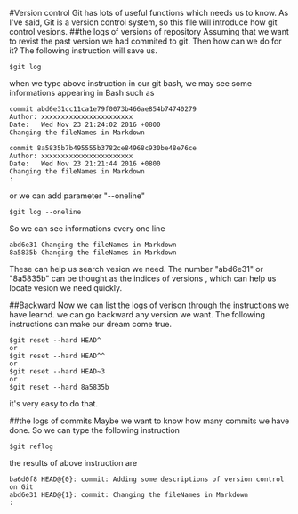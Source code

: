 #Version control
Git has lots of useful functions which needs us to know. As I've said, Git is a version control system, so
this file will introduce how git control vesions.
##the logs of versions of repository
Assuming that we want to revist the past version we had commited to git. Then how can we do for it? The 
following instruction will save us.

	$git log
	
when we type above instruction in our git bash, we may see some informations appearing in Bash such as

	commit abd6e31cc11ca1e79f0073b466ae854b74740279
	Author: xxxxxxxxxxxxxxxxxxxxxxx
	Date:   Wed Nov 23 21:24:02 2016 +0800
    Changing the fileNames in Markdown

	commit 8a5835b7b495555b3782ce84968c930be48e76ce
	Author: xxxxxxxxxxxxxxxxxxxxxxx
	Date:   Wed Nov 23 21:21:44 2016 +0800
    Changing the fileNames in Markdown
	:

or we can add parameter "--oneline"

	$git log --oneline
	
So we can see informations every one line

	abd6e31 Changing the fileNames in Markdown
	8a5835b Changing the fileNames in Markdown

These can help us search vesion we need. The number "abd6e31" or "8a5835b" can be thought as the 
indices of versions , which can help us locate vesion we need quickly.

##Backward
Now we can list the logs of verison through the instructions we have learnd. we can go backward any version
we want. The following instructions can make our dream come true.

	$git reset --hard HEAD^
	or
	$git reset --hard HEAD^^
	or
	$git reset --hard HEAD~3
	or 
	$git reset --hard 8a5835b
	
it's very easy to do that.

##the logs of commits
Maybe we want to know how many commits we have done. So we can type the following instruction

	$git reflog
	
the results of above instruction are

	ba6d0f8 HEAD@{0}: commit: Adding some descriptions of version control on Git
	abd6e31 HEAD@{1}: commit: Changing the fileNames in Markdown
	:
